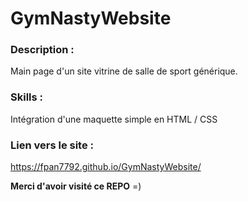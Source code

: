 # GymNastyWebsite

### **Description** :

Main page d'un site vitrine de salle de sport générique.

### **Skills** :
Intégration d'une maquette simple en HTML / CSS

### **Lien vers le site** :

https://fpan7792.github.io/GymNastyWebsite/

**Merci d'avoir visité ce REPO** =)
